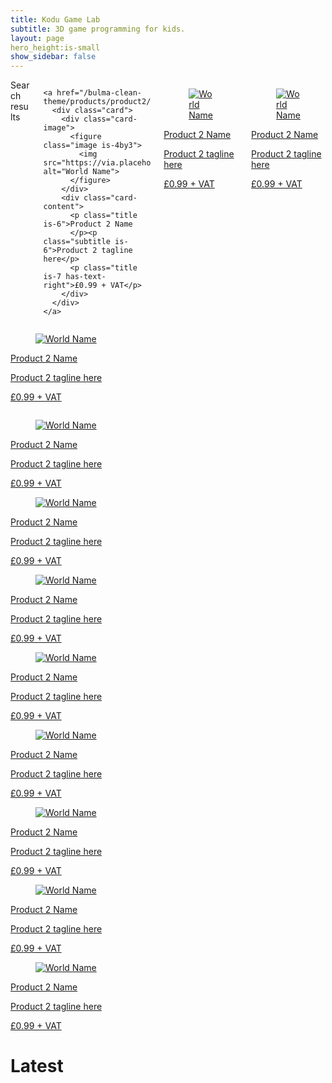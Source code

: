 ```yaml
---
title: Kodu Game Lab
subtitle: 3D game programming for kids.
layout: page
hero_height:is-small
show_sidebar: false
---
```


<section class="section">
        <div class="container">
            <div class="columns">
                <div class="column is-12">
                    <div class="columns is-multiline">
  <div class="column is-12">
    Search results
  </div>
  <div class="column is-3-desktop is-6-tablet">
          
    <a href="/bulma-clean-theme/products/product2/">
      <div class="card">
        <div class="card-image">
          <figure class="image is-4by3">
            <img src="https://via.placeholder.com/128x128" alt="World Name">
          </figure>
        </div>
        <div class="card-content">
          <p class="title is-6">Product 2 Name
          </p><p class="subtitle is-6">Product 2 tagline here</p>  
          <p class="title is-7 has-text-right">£0.99 + VAT</p>
        </div>
      </div>
    </a>
  </div>
    <a href="/bulma-clean-theme/products/product2/">
      <div class="card">
        <div class="card-image">
          <figure class="image is-4by3">
            <img src="https://via.placeholder.com/128x128" alt="World Name">
          </figure>
        </div>
        <div class="card-content">
          <p class="title is-6">Product 2 Name
          </p><p class="subtitle is-6">Product 2 tagline here</p>  
          <p class="title is-7 has-text-right">£0.99 + VAT</p>
        </div>
      </div>
    </a>
  </div>
    <a href="/bulma-clean-theme/products/product2/">
      <div class="card">
        <div class="card-image">
          <figure class="image is-4by3">
            <img src="https://via.placeholder.com/128x128" alt="World Name">
          </figure>
        </div>
        <div class="card-content">
          <p class="title is-6">Product 2 Name
          </p><p class="subtitle is-6">Product 2 tagline here</p>  
          <p class="title is-7 has-text-right">£0.99 + VAT</p>
        </div>
      </div>
    </a>
  </div>
    <a href="/bulma-clean-theme/products/product2/">
      <div class="card">
        <div class="card-image">
          <figure class="image is-4by3">
            <img src="https://via.placeholder.com/128x128" alt="World Name">
          </figure>
        </div>
        <div class="card-content">
          <p class="title is-6">Product 2 Name
          </p><p class="subtitle is-6">Product 2 tagline here</p>  
          <p class="title is-7 has-text-right">£0.99 + VAT</p>
        </div>
      </div>
    </a>
  </div>
    <a href="/bulma-clean-theme/products/product2/">
      <div class="card">
        <div class="card-image">
          <figure class="image is-4by3">
            <img src="https://via.placeholder.com/128x128" alt="World Name">
          </figure>
        </div>
        <div class="card-content">
          <p class="title is-6">Product 2 Name
          </p><p class="subtitle is-6">Product 2 tagline here</p>  
          <p class="title is-7 has-text-right">£0.99 + VAT</p>
        </div>
      </div>
    </a>
  </div>
    <a href="/bulma-clean-theme/products/product2/">
      <div class="card">
        <div class="card-image">
          <figure class="image is-4by3">
            <img src="https://via.placeholder.com/128x128" alt="World Name">
          </figure>
        </div>
        <div class="card-content">
          <p class="title is-6">Product 2 Name
          </p><p class="subtitle is-6">Product 2 tagline here</p>  
          <p class="title is-7 has-text-right">£0.99 + VAT</p>
        </div>
      </div>
    </a>
  </div>
    <a href="/bulma-clean-theme/products/product2/">
      <div class="card">
        <div class="card-image">
          <figure class="image is-4by3">
            <img src="https://via.placeholder.com/128x128" alt="World Name">
          </figure>
        </div>
        <div class="card-content">
          <p class="title is-6">Product 2 Name
          </p><p class="subtitle is-6">Product 2 tagline here</p>  
          <p class="title is-7 has-text-right">£0.99 + VAT</p>
        </div>
      </div>
    </a>
  </div>
    <a href="/bulma-clean-theme/products/product2/">
      <div class="card">
        <div class="card-image">
          <figure class="image is-4by3">
            <img src="https://via.placeholder.com/128x128" alt="World Name">
          </figure>
        </div>
        <div class="card-content">
          <p class="title is-6">Product 2 Name
          </p><p class="subtitle is-6">Product 2 tagline here</p>  
          <p class="title is-7 has-text-right">£0.99 + VAT</p>
        </div>
      </div>
    </a>
  </div>
    <a href="/bulma-clean-theme/products/product2/">
      <div class="card">
        <div class="card-image">
          <figure class="image is-4by3">
            <img src="https://via.placeholder.com/128x128" alt="World Name">
          </figure>
        </div>
        <div class="card-content">
          <p class="title is-6">Product 2 Name
          </p><p class="subtitle is-6">Product 2 tagline here</p>  
          <p class="title is-7 has-text-right">£0.99 + VAT</p>
        </div>
      </div>
    </a>
  </div>
    <a href="/bulma-clean-theme/products/product2/">
      <div class="card">
        <div class="card-image">
          <figure class="image is-4by3">
            <img src="https://via.placeholder.com/128x128" alt="World Name">
          </figure>
        </div>
        <div class="card-content">
          <p class="title is-6">Product 2 Name
          </p><p class="subtitle is-6">Product 2 tagline here</p>  
          <p class="title is-7 has-text-right">£0.99 + VAT</p>
        </div>
      </div>
    </a>
  </div>
    <a href="/bulma-clean-theme/products/product2/">
      <div class="card">
        <div class="card-image">
          <figure class="image is-4by3">
            <img src="https://via.placeholder.com/128x128" alt="World Name">
          </figure>
        </div>
        <div class="card-content">
          <p class="title is-6">Product 2 Name
          </p><p class="subtitle is-6">Product 2 tagline here</p>  
          <p class="title is-7 has-text-right">£0.99 + VAT</p>
        </div>
      </div>
    </a>
  </div>
    <a href="/bulma-clean-theme/products/product2/">
      <div class="card">
        <div class="card-image">
          <figure class="image is-4by3">
            <img src="https://via.placeholder.com/128x128" alt="World Name">
          </figure>
        </div>
        <div class="card-content">
          <p class="title is-6">Product 2 Name
          </p><p class="subtitle is-6">Product 2 tagline here</p>  
          <p class="title is-7 has-text-right">£0.99 + VAT</p>
        </div>
      </div>
    </a>
  </div>

</div>
                </div>
            </div>
        </div>
    </section>

# Latest



